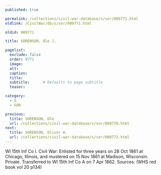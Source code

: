 ```yaml
---
published: true

permalink: /collections/civil-war-database/s/sor/009771.html
oldlink: /CivilWar/db/s/sor/009771.html

oldid: 009771

title: SORENSON, Ole J.

pagelist:
  exclude: false
  order: 9771
  image: 
  alt:
  caption:
  title:
  subtitle:      # Defaults to page subtitle
  teaser:

category: 
  - S 
  - SOR

previous:
  title: SORENSON, Ole
  url: /collections/civil-war-database/s/sor/009770.html  
next:
  title: SORENSON, Oliver H.
  url: /collections/civil-war-database/s/sor/009772.html   
---
```

WI 15th Inf Co I. Civil War: Enlisted for three years on 28 Oct 1861 at Chicago, Illinois, and mustered on 15 Nov 1861 at Madison, Wisconsin. Private. Transferred to WI 15th Inf Co A on 7 Apr 1862. Sources: (WHS red book vol 20 p134)